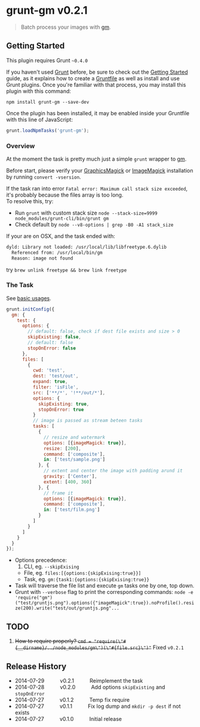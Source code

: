 # grunt-gm v0.2.1

> Batch process your images with [gm][1].



## Getting Started
This plugin requires Grunt `~0.4.0`

If you haven't used [Grunt](http://gruntjs.com/) before, be sure to check out the [Getting Started](http://gruntjs.com/getting-started) guide, as it explains how to create a [Gruntfile](http://gruntjs.com/sample-gruntfile) as well as install and use Grunt plugins. Once you're familiar with that process, you may install this plugin with this command:

```shell
npm install grunt-gm --save-dev
```

Once the plugin has been installed, it may be enabled inside your Gruntfile with this line of JavaScript:

```js
grunt.loadNpmTasks('grunt-gm');
```

### Overview
At the moment the task is pretty much just a simple `grunt` wrapper to [gm][1].

Before start, please verify your [GraphicsMagick][2] or [ImageMagick][3] installation by running `convert -vsersion`.

If the task ran into error `Fatal error: Maximum call stack size exceeded`, it's probably because the files array is too long. <br>To resolve this, try:
* Run `grunt` with custom stack size `node --stack-size=9999 node_modules/grunt-cli/bin/grunt gm`
* Check default by `node --v8-options | grep -B0 -A1 stack_size`

If your are on OSX, and the task ended with:
```bash
dyld: Library not loaded: /usr/local/lib/libfreetype.6.dylib
  Referenced from: /usr/local/bin/gm
  Reason: image not found
```
try `brew unlink freetype && brew link freetype`


### The Task
See [basic usages][4].
```javascript
grunt.initConfig({
  gm: {
    test: {
      options: {
        // default: false, check if dest file exists and size > 0
        skipExisting: false,
        // default: false
        stopOnError: false
      },
      files: [
        {
          cwd: 'test',
          dest: 'test/out',
          expand: true,
          filter: 'isFile',
          src: ['**/*', '!**/out/*'],
          options: {
            skipExisting: true,
            stopOnError: true
          }
          // image is passed as stream beteen tasks
          tasks: [
            {
              // resize and watermark
              options: [{imageMagick: true}],
              resize: [200],
              command: ['composite'],
              in: ['test/sample.png']
            }, {
              // extent and center the image with padding arund it
              gravity: ['Center'],
              extent: [400, 360]
            }, {
              // frame it
              options: [{imageMagick: true}],
              command: ['composite'],
              in: ['test/film.png']
            }
          ]
        }
      ]
    }
  }
});
```
* Options precedence:
  1. CLI, eg. `--skipExising`
  * File, eg. `files:[{options:{skipExising:true}}]`
  * Task, eg. `gm:{task1:{options:{skipExising:true}}`
* Task will traverse the file list and execute `gm` tasks one by one, top down.
* Grunt with `--verbose` flag to print the corresponding commands:
`node -e 'require("gm")("test/gruntjs.png").options({"imageMagick":true}).noProfile().resize(200).write("test/out/gruntjs.png"...`


## TODO
 1. ~~How to require properly? `cmd = "require(\"#{__dirname}/../node_modules/gm\")(\"#{file.src}\")"`~~ Fixed `v0.2.1`



## Release History

 * 2014-07-29   v0.2.1   Reimplement the task
 * 2014-07-28   v0.2.0   Add options `skipExisting` and `stopOnError`
 * 2014-07-27   v0.1.2   Temp fix require
 * 2014-07-27   v0.1.1   Fix log dump and `mkdir -p dest` if not exists
 * 2014-07-27   v0.1.0   Initial release



[1]: http://aheckmann.github.io/gm
[2]: http://www.graphicsmagick.org
[3]: http://www.imagemagick.org
[4]: https://github.com/aheckmann/gm#basic-usage

